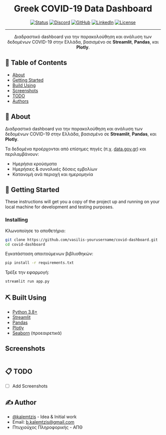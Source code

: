 <h1 align="center">Greek COVID-19 Data Dashboard</h1>

<div align="center">

[![Status](https://img.shields.io/badge/status-active-success.svg)]()
[![Discord](https://img.shields.io/badge/Discord-Join%20Community-7289da?logo=discord&logoColor=white)]()
[![GitHub](https://img.shields.io/badge/GitHub-Profile-181717?logo=github)](https://github.com/kalemtzis)
[![LinkedIn](https://img.shields.io/badge/LinkedIn-Profile-blue?logo=linkedin)]()
[![License](https://img.shields.io/badge/license-MIT-blue.svg)](/LICENSE)
</div>

---

<p align="center"> 
    Διαδραστικό dashboard για την παρακολούθηση και ανάλυση των δεδομένων COVID-19 στην Ελλάδα, βασισμένο σε <b>Streamlit</b>, <b>Pandas</b>, και <b>Plotly</b>.
    <br> 
</p>

## 📝 Table of Contents

- [About](#about)
- [Getting Started](#getting_started)
- [Build Using](#built-using)
- [Screenshots](#screenshots)
- [TODO](#todo)
- [Authors](#authors)

## 🧐 About <a name = "about"></a>

Διαδραστικό dashboard για την παρακολούθηση και ανάλυση των δεδομένων COVID-19 στην Ελλάδα, βασισμένο σε **Streamlit**, **Pandas**, και **Plotly**. 

Τα δεδομένα προέρχονται από επίσημες πηγές (π.χ. [data.gov.gr](https://data.gov.gr/)) και περιλαμβάνουν:
- Ημερήσια κρούσματα
- Ημερήσιες & συνολικές δόσεις εμβολίων
- Κατανομή ανά περιοχή και ημερομηνία

## 🏁 Getting Started <a name = "getting_started"></a>

These instructions will get you a copy of the project up and running on your local machine for development and testing purposes. 

### Installing

Κλωνοποίησε το αποθετήριο:
```bash
git clone https://github.com/vasilis-yourusername/covid-dashboard.git
cd covid-dashboard
```

Εγκατάσταση απαιτούμενων βιβλιοθηκών:

```bash
pip install -r requirements.txt
```

Τρέξε την εφαρμογή:
```bash
streamlit run app.py
```

## ⛏️ Built Using <a name = "built_using"></a>
- [Python 3.8+](https://www.python.org/)
- [Streamlit](https://streamlit.io/)
- [Pandas](https://pandas.pydata.org/)
- [Plotly](https://plotly.com/)
- [Seaborn](https://seaborn.pydata.org/) (προεαιρετικά)

## Screenshots <a name = "screenshots"></a>
```markdown
```

## 📋 TODO <a name='todo'></a>
- [ ] Add Screenshots

## ✍️ Author <a name = "author"></a>

- [@kalemtzis](https://github.com/kalemtzis) - Idea & Initial work
- Email: [b.kalemtzis@gmail.com]()
- Πτυχιούχος Πληροφορικής - ΑΠΘ
